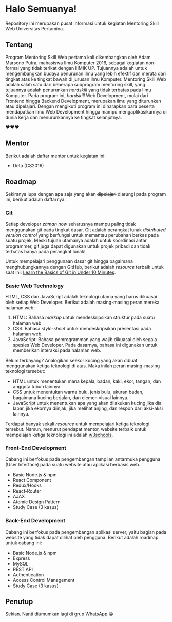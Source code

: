 # Halo Semuanya!
Repository ini merupakan pusat informasi untuk kegiatan Mentoring Skill Web Universitas Pertamina.

## Tentang
Program Mentoring Skill Web pertama kali dikembangkan oleh Adam Marsono Putra, mahasiswa Ilmu Komputer 2016, sebagai kegiatan non-formal yang tidak terikat dengan HMIK UP. Tujuannya adalah untuk mengembangkan budaya penurunan ilmu yang lebih efektif dan merata dari tingkat atas ke tingkat bawah di jurusan Ilmu Komputer. Mentoring Skill Web adalah salah satu dari beberapa subprogram mentoring skill, yang tujuannya adalah penurunkan *hardskill* yang tidak terbatas pada Ilmu Komputer. Pada program ini, *hardskill* Web Development, mulai dari Frontend hingga Backend Development, merupakan ilmu yang diturunkan atau dipelajari. Dengan mengikuti program ini diharapkan para peserta mendapatkan ilmu Web Development hingga mampu mengaplikasikannya di dunia kerja dan menurunkannya ke tingkat selanjutnya.

❤❤❤

## Mentor
Berikut adalah daftar mentor untuk kegiatan ini:
* Deta (CS2016)

## Roadmap
Sekiranya lupa dengan apa saja yang akan ~~dipelajari~~ diarungi pada program ini, berikut adalah daftarnya:

### Git
Setiap developer _zaman now_ seharusnya mampu paling tidak menggunakan git pada tingkat dasar. Git adalah perangkat lunak _distributed version control_ yang berfungsi untuk memantau perubahan berkas pada suatu projek. Meski tujuan utamanya adalah untuk koordinasi antar programmer, git juga dapat digunakan untuk projek pribadi dan tidak terbatas hanya pada perangkat lunak!

Untuk mempelajari penggunaan dasar git hingga bagaimana menghubungkannya dengan GitHub, berikut adalah _resource_ terbaik untuk saat ini: [Learn the Basics of Git in Under 10 Minutes](https://www.freecodecamp.org/news/learn-the-basics-of-git-in-under-10-minutes-da548267cc91/).

### Basic Web Technology
HTML, CSS dan JavaScript adalah teknologi utama yang harus dikuasai oleh setiap Web Developer. Berikut adalah masing-masing peran mereka halaman web:
1. HTML: Bahasa *markup* untuk mendeskripsikan struktur pada suatu halaman web. 
2. CSS: Bahasa *style-sheet* untuk mendeskripsikan presentasi pada halaman web.
3. JavaScript: Bahasa pemrogramman yang wajib dikuasai oleh segala spesies Web Developer. Pada dasarnya, bahasa ini digunakan untuk memberikan interaksi pada halaman web.

Belum terbayang? Analogikan seekor kucing yang akan dibuat menggunakan ketiga teknologi di atas. Maka inilah peran masing-masing teknologi tersebut:
* HTML untuk menentukan mana kepala, badan, kaki, ekor, tangan, dan anggota tubuh lainnya.
* CSS untuk menentukan warna bulu, jenis bulu, ukuran badan, bagaimana kucing berjalan, dan elemen visual lainnya.
* JavaScript untuk menentukan apa yang akan dilakukan kucing jika dia lapar, jika ekornya diinjak, jika melihat anjing, dan respon dari aksi-aksi lainnya.

Terdapat banyak sekali _resource_ untuk mempelajari ketiga teknologi tersebut. Namun, menurut pendapat mentor, website terbaik untuk mempelajari ketiga teknologi ini adalah [w3schools](https://www.w3schools.com/).

### Front-End Development
Cabang ini berfokus pada pengembangan tampilan antarmuka pengguna (User Interface) pada suatu website atau aplikasi berbasis web. 
* Basic Node.js & npm
* React Component
* Redux/Hooks
* React-Router
* AJAX
* Atomic Design Pattern
* Study Case (3 kasus)

### Back-End Development
Cabang ini berfokus pada pengembangan aplikasi server, yaitu bagian pada website yang tidak dapat dilihat oleh pengguna. Berikut adalah roadmap untuk cabang ini:
* Basic Node.js & npm
* Express
* MySQL
* REST API
* Authentication
* Access Control Management
* Study Case (3 kasus)

## Penutup
Sekian. Nanti diumumkan lagi di grup WhatsApp 😁
